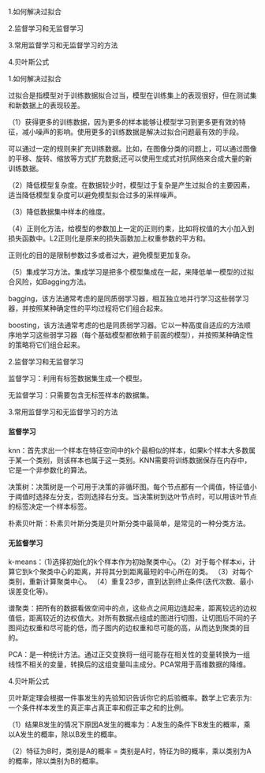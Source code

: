 1.如何解决过拟合

2.监督学习和无监督学习

3.常用监督学习和无监督学习的方法

4.贝叶斯公式

1.如何解决过拟合

过拟合是指模型对于训练数据拟合过当，模型在训练集上的表现很好，但在测试集和新数据上的表现较差。

（1）获得更多的训练数据，因为更多的样本能够让模型学习到更多更有效的特征，减小噪声的影响。使用更多的训练数据是解决过拟合问题最有效的手段。

可以通过一定的规则来扩充训练数据。比如，在图像分类的问题上，可以通过图像的平移、旋转、缩放等方式扩充数据;还可以使用生成式对抗网络来合成大量的新训练数据。

（2）降低模型复杂度。在数据较少时，模型过于复杂是产生过拟合的主要因素，适当降低模型复杂度可以避免模型拟合过多的采样噪声。

（3）降低数据集中样本的维度。

（4）正则化方法，给模型的参数加上一定的正则约束，比如将权值的大小加入到损失函数中。L2正则化是原来的损失函数加上权重参数的平方和。

正则化的目的是限制参数过多或者过大，避免模型更加复杂。

（5）集成学习方法。集成学习是把多个模型集成在一起，来降低单一模型的过拟合风险，如Bagging方法。

bagging，该方法通常考虑的是同质弱学习器，相互独立地并行学习这些弱学习器，并按照某种确定性的平均过程将它们组合起来。

boosting，该方法通常考虑的也是同质弱学习器。它以一种高度自适应的方法顺序地学习这些弱学习器（每个基础模型都依赖于前面的模型），并按照某种确定性的策略将它们组合起来。

2.监督学习和无监督学习

监督学习：利用有标签数据集生成一个模型。

无监督学习：只需要包含无标签样本的数据集。

3.常用监督学习和无监督学习的方法

#### 监督学习

knn：首先求出一个样本在特征空间中的k个最相似的样本，如果k个样本大多数属于某一个类别，则该样本也属于这一类别。KNN需要将训练数据保存在内存中，它是一个非参数化的算法。

决策树：决策树是一个可用于决策的非循环图。每个节点都有一个阈值，特征值小于阈值时选择左分支，否则选择右分支。当决策树到达叶节点时，可以用该叶节点的标签决定一个样本标签。

朴素贝叶斯：朴素贝叶斯分类是贝叶斯分类中最简单，是常见的一种分类方法。

#### 无监督学习

k-means：（1)选择初始化的k个样本作为初始聚类中心。（2）对于每个样本xi，计算它到k个聚类中心的距离，并将其分到距离最短的中心所在的类。 （3）对每个类别，重新计算聚类中心。 （4）重复23步，直到达到终止条件(迭代次数、最小误差变化等)。

谱聚类：把所有的数据看做空间中的点，这些点之间用边连起来，距离较远的边权值低，距离较近的边权值大。对所有数据点组成的图进行切图，让切图后不同的子图间边权重和尽可能的低，而子图内的边权重和尽可能的高，从而达到聚类的目的。

PCA：是一种统计方法。通过正交变换将一组可能存在相关性的变量转换为一组线性不相关的变量，转换后的这组变量叫主成分。PCA常用于高维数据的降维。

4.贝叶斯公式

贝叶斯定理会根据一件事发生的先验知识告诉你它的后验概率。数学上它表示为:一个条件样本发生的真正率占真正率和假正率之和的比例。

（1）结果B发生的情况下原因A发生的概率为：A发生的条件下B发生的概率，乘以A发生的概率，除以B发生的概率。

（2）特征为B时，类别是A的概率 = 类别是A时，特征为B的概率，乘以类别为A的概率，除以类别为B的概率。
